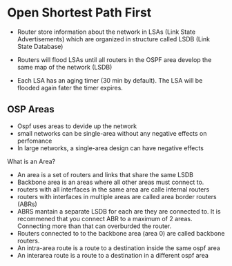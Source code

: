 # Open Shortest Path First

- Router store information about the network in LSAs (Link State Advertisements) which are organized in structure called LSDB (Link State Database)

- Routers will flood LSAs until all routers in the OSPF area develop the same map of the network (LSDB)

- Each LSA has an aging timer (30 min by default). The LSA will be flooded again fater the timer expires.

## OSP Areas
- Ospf uses areas to devide up the network
- small networks can be single-area without any negative effects on perfomance
- In large networks, a single-area design can have negative effects

What is an Area?

- An area is a set of routers and links that share the same LSDB
- Backbone area is an areas where all other areas must connect to.
- routers with all interfaces in the same area are calle internal routers
- routers with interfaces in multiple areas are called area border routers (ABRs)
- ABRS mantain a separate LSDB for each are they are connected to. It is recommened that you connect ABR to a maximum of 2 areas. Connecting more than that can overburded the router.
- Routers connected to to the backbone area (area 0) are called backbone routers.
- An intra-area route is a route to a destination inside the same ospf area
- An interarea route is a route to a destination in a different ospf area